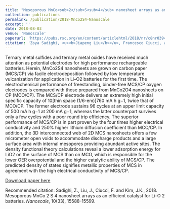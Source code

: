 ```yaml
---
title: "Mesoporous MnCo<sub>2</sub>S<sub>4</sub> nanosheet arrays as an efficient catalyst for Li–O<sub>2</sub> batteries"
collection: publications
permalink: /publication/2018-MnCo2S4-Nanoscale
excerpt: ''
date: 2018-08-03
venue: 'Nanoscale'
paperurl: 'https://pubs.rsc.org/en/content/articlehtml/2018/nr/c8nr03942a'
citation: 'Zoya Sadighi, <u><b>Jiapeng Liu</b></u>, Francesco Ciucci, and Jang-Kyo Kim*. (2018). &quot;Mesoporous MnCo2S4 nanosheet arrays as an efficient catalyst for Li–O2 batteries.&quot; <i><b>Nanoscale</b></i>, 10(33), 15588-15599.'
---
```

Ternary metal sulfides and ternary metal oxides have received much attention as potential electrodes for high performance rechargeable batteries. Herein, MnCo2S4 nanosheets are grown on carbon paper (MCS/CP) via facile electrodeposition followed by low temperature vulcanization for application in Li–O2 batteries for the first time. The electrochemical performance of freestanding, binder-free MCS/CP oxygen electrodes is compared with those prepared from MnCo2O4 nanosheets on CP (MCO/CP). The MCS/CP electrode delivers an extremely high initial specific capacity of 10[thin space (1/6-em)]760 mA h g−1, twice that of MCO/CP. The former electrode sustains 96 cycles at an upper limit capacity of 500 mA h g−1 at 200 mA g−1, whereas the latter counterpart survives only a few cycles with a poor round trip efficiency. The superior performance of MCS/CP is in part proven by the four times higher electrical conductivity and 250% higher lithium diffusion coefficient than MCO/CP. In addition, the 3D interconnected web of 2D MCS nanosheets offers a few micrometer open voids to accommodate discharge products and a large surface area with internal mesopores providing abundant active sites. The density functional theory calculations reveal a lower adsorption energy for LiO2 on the surface of MCS than on MCO, which is responsible for the lower OER overpotential and the higher catalytic ability of MCS/CP. The predicted density of states signifies metallic properties of MCS in agreement with the high electrical conductivity of MCS/CP.

[Download paper here](http://jiapeng-liu.github.io/files/Z-Sadighi_2018_MnCo2S4_Nanoscale.pdf)

Recommended citation: Sadighi, Z., Liu, J., Ciucci, F. and Kim, J.K., 2018. Mesoporous MnCo 2 S 4 nanosheet arrays as an efficient catalyst for Li–O 2 batteries. <i>Nanoscale</i>, 10(33), 15588-15599.